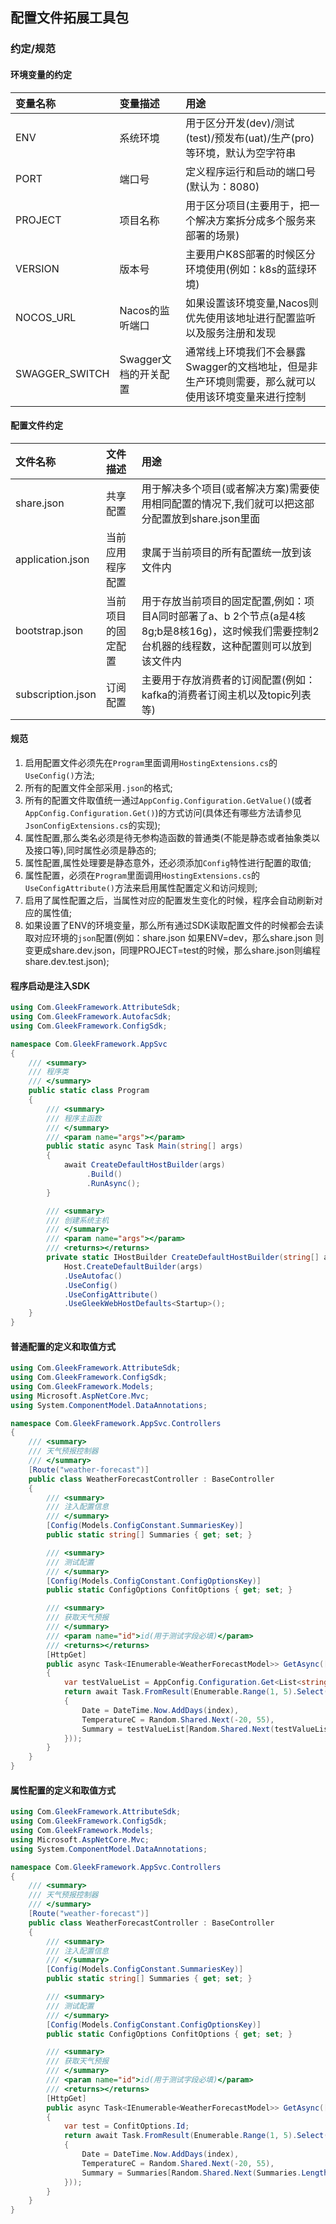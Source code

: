 ## 配置文件拓展工具包
### 约定/规范
#### 环境变量的约定
|           变量名称                 |           变量描述                       |                 用途                                                                              |
|:-----------------------------------|:-----------------------------------------|:--------------------------------------------------------------------------------------------------|
| ENV                                | 系统环境                                 |用于区分开发(dev)/测试(test)/预发布(uat)/生产(pro)等环境，默认为空字符串                           |
| PORT                               | 端口号                                   |定义程序运行和启动的端口号(默认为：8080)                                                           |
| PROJECT                            | 项目名称                                 |用于区分项目(主要用于，把一个解决方案拆分成多个服务来部署的场景)                                   |
| VERSION                            | 版本号                                   |主要用户K8S部署的时候区分环境使用(例如：k8s的蓝绿环境)                                             |
| NOCOS_URL                          | Nacos的监听端口                          |如果设置该环境变量,Nacos则优先使用该地址进行配置监听以及服务注册和发现                             |
| SWAGGER_SWITCH                     | Swagger文档的开关配置                    |通常线上环境我们不会暴露Swagger的文档地址，但是非生产环境则需要，那么就可以使用该环境变量来进行控制|

#### 配置文件约定
|           文件名称                 |           文件描述                       |                 用途                                                                                                                          |
|:-----------------------------------|:-----------------------------------------|:----------------------------------------------------------------------------------------------------------------------------------------------|
| share.json                         | 共享配置                                 |用于解决多个项目(或者解决方案)需要使用相同配置的情况下,我们就可以把这部分配置放到share.json里面                                                |
| application.json                   | 当前应用程序配置                         |隶属于当前项目的所有配置统一放到该文件内                                                                                                       |
| bootstrap.json                     | 当前项目的固定配置                       |用于存放当前项目的固定配置,例如：项目A同时部署了a、b 2个节点(a是4核8g;b是8核16g)，这时候我们需要控制2台机器的线程数，这种配置则可以放到该文件内|
| subscription.json                  | 订阅配置                                 |主要用于存放消费者的订阅配置(例如：kafka的消费者订阅主机以及topic列表等)                                                                       |

#### 规范
1. 启用配置文件必须先在`Program`里面调用`HostingExtensions.cs`的`UseConfig()`方法;
2. 所有的配置文件全部采用`.json`的格式;
3. 所有的配置文件取值统一通过`AppConfig.Configuration.GetValue()`(或者 `AppConfig.Configuration.Get()`)的方式访问(具体还有哪些方法请参见`JsonConfigExtensions.cs`的实现);
4. 属性配置,那么类名必须是待无参构造函数的普通类(不能是静态或者抽象类以及接口等),同时属性必须是静态的;
5. 属性配置,属性处理要是静态意外，还必须添加`Config`特性进行配置的取值;
6. 属性配置，必须在`Program`里面调用`HostingExtensions.cs`的`UseConfigAttribute()`方法来启用属性配置定义和访问规则;
7. 启用了属性配置之后，当属性对应的配置发生变化的时候，程序会自动刷新对应的属性值;
8. 如果设置了ENV的环境变量，那么所有通过SDK读取配置文件的时候都会去读取对应环境的`json`配置(例如：share.json 如果ENV=dev，那么share.json 则变更成share.dev.json，同理PROJECT=test的时候，那么share.json则编程share.dev.test.json);

#### 程序启动是注入SDK
``` C#
using Com.GleekFramework.AttributeSdk;
using Com.GleekFramework.AutofacSdk;
using Com.GleekFramework.ConfigSdk;

namespace Com.GleekFramework.AppSvc
{
    /// <summary>
    /// 程序类
    /// </summary>
    public static class Program
    {
        /// <summary>
        /// 程序主函数
        /// </summary>
        /// <param name="args"></param>
        public static async Task Main(string[] args)
        {
            await CreateDefaultHostBuilder(args)
                 .Build()
                 .RunAsync();
        }

        /// <summary>
        /// 创建系统主机
        /// </summary>
        /// <param name="args"></param>
        /// <returns></returns>
        private static IHostBuilder CreateDefaultHostBuilder(string[] args) =>
            Host.CreateDefaultBuilder(args)
            .UseAutofac()
            .UseConfig()
            .UseConfigAttribute()
            .UseGleekWebHostDefaults<Startup>();
    }
}
``` 

#### 普通配置的定义和取值方式
``` C#
using Com.GleekFramework.AttributeSdk;
using Com.GleekFramework.ConfigSdk;
using Com.GleekFramework.Models;
using Microsoft.AspNetCore.Mvc;
using System.ComponentModel.DataAnnotations;

namespace Com.GleekFramework.AppSvc.Controllers
{
    /// <summary>
    /// 天气预报控制器
    /// </summary>
    [Route("weather-forecast")]
    public class WeatherForecastController : BaseController
    {
        /// <summary>
        /// 注入配置信息
        /// </summary>
        [Config(Models.ConfigConstant.SummariesKey)]
        public static string[] Summaries { get; set; }

        /// <summary>
        /// 测试配置
        /// </summary>
        [Config(Models.ConfigConstant.ConfigOptionsKey)]
        public static ConfigOptions ConfitOptions { get; set; }

        /// <summary>
        /// 获取天气预报
        /// </summary>
        /// <param name="id">id(用于测试字段必填)</param>
        /// <returns></returns>
        [HttpGet]
        public async Task<IEnumerable<WeatherForecastModel>> GetAsync([Required] int id)
        {
            var testValueList = AppConfig.Configuration.Get<List<string>>("Summaries");
            return await Task.FromResult(Enumerable.Range(1, 5).Select(index => new WeatherForecastModel
            {
                Date = DateTime.Now.AddDays(index),
                TemperatureC = Random.Shared.Next(-20, 55),
                Summary = testValueList[Random.Shared.Next(testValueList.Count)]
            }));
        }
    }
}
```

#### 属性配置的定义和取值方式
``` C#
using Com.GleekFramework.AttributeSdk;
using Com.GleekFramework.ConfigSdk;
using Com.GleekFramework.Models;
using Microsoft.AspNetCore.Mvc;
using System.ComponentModel.DataAnnotations;

namespace Com.GleekFramework.AppSvc.Controllers
{
    /// <summary>
    /// 天气预报控制器
    /// </summary>
    [Route("weather-forecast")]
    public class WeatherForecastController : BaseController
    {
        /// <summary>
        /// 注入配置信息
        /// </summary>
        [Config(Models.ConfigConstant.SummariesKey)]
        public static string[] Summaries { get; set; }

        /// <summary>
        /// 测试配置
        /// </summary>
        [Config(Models.ConfigConstant.ConfigOptionsKey)]
        public static ConfigOptions ConfitOptions { get; set; }

        /// <summary>
        /// 获取天气预报
        /// </summary>
        /// <param name="id">id(用于测试字段必填)</param>
        /// <returns></returns>
        [HttpGet]
        public async Task<IEnumerable<WeatherForecastModel>> GetAsync([Required] int id)
        {
            var test = ConfitOptions.Id;
            return await Task.FromResult(Enumerable.Range(1, 5).Select(index => new WeatherForecastModel
            {
                Date = DateTime.Now.AddDays(index),
                TemperatureC = Random.Shared.Next(-20, 55),
                Summary = Summaries[Random.Shared.Next(Summaries.Length)]
            }));
        }
    }
}
```

